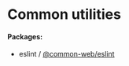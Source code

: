 # Common utilities

#### Packages:

- eslint / [@common-web/eslint](https://github.com/Jareechang/Utilities/tree/master/packages/common-eslint)
